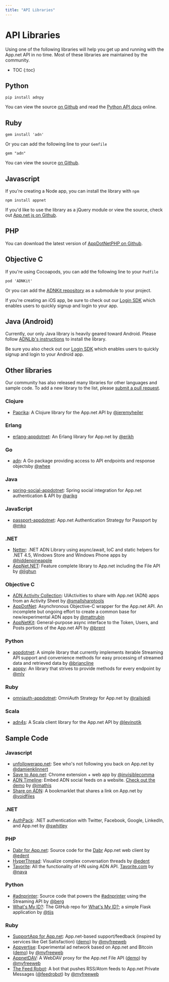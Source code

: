 ```yaml
---
title: "API Libraries"
---
```


# API Libraries

Using one of the following libraries will help you get up and running with the App.net API in no time. Most of these libraries are maintained by the community.

* TOC
{:toc}

## Python

    pip install adnpy

You can view the source [on Github](https://github.com/appdotnet/adnpy) and read the [Python API docs](http://adnpy.readthedocs.org/) online.

## Ruby

    gem install 'adn'

Or you can add the following line to your `Gemfile`

    gem "adn"

You can view the source [on Github](https://github.com/adn-rb/adn).

## Javascript

If you're creating a Node app, you can install the library with `npm`

    npm install appnet

If you'd like to use the library as a jQuery module or view the source, check out [App.net js on Github](https://github.com/duerig/appnet.js/).

## PHP

You can download the latest version of [AppDotNetPHP on Github](https://github.com/jdolitsky/AppDotNetPHP).

## Objective C

If you're using Cocoapods, you can add the following line to your `Podfile`

    pod 'ADNKit'

Or you can add the [ADNKit repository](https://github.com/joeldev/ADNKit) as a submodule to your project.

If you're creating an iOS app, be sure to check out our [Login SDK](/reference/authentication/flows/sdk/) which enables users to quickly signup and login to your app.

## Java (Android)

Currently, our only Java library is heavily geared toward Android. Please follow [ADNLib's instructions](https://github.com/alwaysallthetime/ADNLib) to install the library.

Be sure you also check out our [Login SDK](/reference/authentication/flows/sdk/) which enables users to quickly signup and login to your Android app.

## Other libraries

Our community has also released many libraries for other languages and sample code. To add a new library to the list, please [submit a pull request](https://github.com/appdotnet/api-spec/pulls).

### Clojure

* [Paprika](https://github.com/literally/paprika): A Clojure library for the App.net API by [@jeremyheiler](https://alpha-app.net/jeremyheiler)

### Erlang

* [erlang-appdotnet](https://github.com/ehedenst/erlang-appdotnet): An Erlang library for App.net by [@erikh](http://alpha.app.net/erikh)

### Go

* [adn](https://github.com/whee/adn): A Go package providing access to API endpoints and response objectsby [@whee](http://alpha.app.net/whee)

### Java

* [spring-social-appdotnet](http://github.com/arikg/spring-social-appdotnet): Spring social integration for App.net authentication & API by [@arikg](http://alpha.app.net/arikg)

### JavaScript

* [passport-appdotnet](https://npmjs.org/package/passport-appdotnet): App.net Authentication Strategy for Passport by [@mko](https://alpha.app.net/mko)

### .NET

* [Netter](https://bitbucket.org/hiddenpineapple/netter): .NET ADN Library using async/await, IoC and static helpers for .NET 4.5, Windows Store and Windows Phone apps by [@hiddenpineapple](http://alpha.app.net/hiddenpineapple)
* [AppNet.NET](https://github.com/liGhun/AppNet.NET): Feature complete library to App.net including the File API by [@lighun](http://alpha.app.net/lighun)

### Objective C

* [ADN Activity Collection](https://github.com/brennanMKE/ADNActivityCollection): UIActivities to share with App.net (ADN) apps from an Activity Sheet by [@smallsharptools](http://alpha.app.net/smallsharptools)
* [AppDotNet](https://github.com/mattrubin/AppDotNet): Asynchronous Objective-C wrapper for the App.net API. An incomplete but ongoing effort to create a common base for new/experimental ADN apps by [@mattrubin](http://alpha.app.net/mattrubin)
* [AppNetKit](https://github.com/brentdax/appnetkit): General-purpose async interface to the Token, Users, and Posts portions of the App.net API by [@brent](http://alpha.app.net/brent)

### Python
* [appdotnet](https://github.com/briancline/appdotnet): A simple library that currently implements iterable Streaming API support and convenience methods for easy processing of streamed data and retrieved data by [@briancline](https://alpha.app.net/briancline)
* [apppy](https://github.com/mlv/apppy): An library that strives to provide methods for every endpoint by [@mlv](https://app.net/mlv)

### Ruby

* [omniauth-appdotnet](https://github.com/railsjedi/omniauth-appdotnet): OmniAuth Strategy for App.net by [@railsjedi](http://alpha.app.net/railsjedi)

### Scala

* [adn4s](https://github.com/levinotik/adn4s): A Scala client library for the App.net API by [@levinotik](http://alpha.app.net/levinotik)

## Sample Code

### Javascript

* [unfollowerapp.net](https://github.com/damienklinnert/unfollowerapp.net): See who's not following you back on App.net by [@damienklinnert](http://alpha.app.net/damienklinnert)
* [Save to App.net](https://github.com/hubgit/save-to-appdotnet): Chrome extension + web app by [@invisiblecomma](https://alpha.app.net/invisiblecomma)
* [ADN Timeline](https://github.com/imathis/adn-timeline): Embed ADN social feeds on a website. [Check out the demo](http://imathis.github.com/adn-timeline/) by [@imathis](https://alpha.app.net/imathis)
* [Share on ADN](https://github.com/voidfiles/share-on-adn): A bookmarklet that shares a link on App.net by [@voidfiles](https://alpha.app.net/voidfiles)

### .NET
* [AuthPack](https://github.com/swhitley/authpack): .NET authentication with Twitter, Facebook, Google, LinkedIn, and App.net by [@swhitley](https://alpha.app.net/swhitley)

### PHP

* [Dabr for App.net](https://github.com/edent/Dabr-For-AppDotNet): Source code for the [Dabr](https://directory.app.net/app/49/dabr/) App.net web client by [@edent](https://alpha.app.net/edent)
* [HyperThread](https://github.com/edent/HyperThread): Visualize complex conversation threads by [@edent](https://alpha.app.net/edent)
* [Tavorite](http://github.com/fnava621/tavorite): All the functionality of HN using ADN API. [Tavorite.com](http://tavorite.com) by [@nava](http://alpha.app.net/nava)

### Python

* [#adnprinter](https://gist.github.com/berg/463e7f58ab1ca6a704d3): Source code that powers the [#adnprinter](https://alpha.app.net/hashtags/adnprinter) using the Streaming API by [@berg](https://alpha.app.net/berg)
* [What's My ID?](https://github.com/tijs/appdotnet-whats-my-id): The GitHub repo for [What's My ID?](http://xyx-pau.herokuapp.com); a simple Flask application by [@tijs](https://alpha.app.net/tijs)

### Ruby

* [SupportApp for App.net](https://github.com/myfreeweb/supportappnet): App.net-based support/feedback (inspired by services like Get Satisfaction) ([demo](http://supportappnet.herokuapp.com)) by [@myfreeweb](https://alpha.app.net/myfreeweb)
* [Appvertise](https://github.com/myfreeweb/appvertise): Experimental ad network based on App.net and Bitcoin ([demo](https://appvertise-it.herokuapp.com)) by [@myfreeweb](https://alpha.app.net/myfreeweb)
* [AppnetDAV](https://github.com/myfreeweb/appnetdav): A WebDAV proxy for the App.net File API ([demo](https://appnetdav.herokuapp.com)) by [@myfreeweb](https://alpha.app.net/myfreeweb)
* [The Feed Robot](https://github.com/myfreeweb/feedrobot): A bot that pushes RSS/Atom feeds to App.net Private Messages ([@feedrobot](http://alpha.app.net/feedrobot)) by [@myfreeweb](https://alpha.app.net/myfreeweb)
